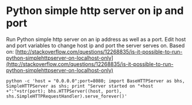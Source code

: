 # Python simple http server on ip and port

Run Python simple http server on an ip address as well as a port. Edit host and port variables to change host ip and port the server serves on. Based on: [http://stackoverflow.com/questions/12268835/is-it-possible-to-run-python-simplehttpserver-on-localhost-only](http://stackoverflow.com/questions/12268835/is-it-possible-to-run-python-simplehttpserver-on-localhost-only)

`python -c 'host = "0.0.0.0";port=8080; import BaseHTTPServer as bhs, SimpleHTTPServer as shs; print "Server started on "+host +":"+str(port); bhs.HTTPServer((host, port), shs.SimpleHTTPRequestHandler).serve_forever()'`